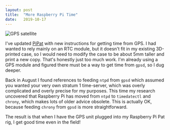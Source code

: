 ```yaml
---
layout: post
title:  "More Raspberry Pi Time"
date:   2019-10-17
---
```

![GPS satellite](https://mk0spaceflightnoa02a.kinstacdn.com/wp-content/uploads/2014/12/GPS_IIF.jpg)

I've updated
[PiPat](https://docs.google.com/document/d/1dJY5iXwyYGQgYm9Cp68SarbZO_Nobx-BP2fhIsRSx08/preview)
with new instructions for getting time from GPS. I had wanted to rely mainly on an RTC module, but
it doesn't fit in my existing 3D-printed case, so I would need to modify the case to be about 5mm
taller and print a new copy. That's honestly just too much work. I'm already using a GPS module and
figured there must be a way to get time from `gpsd`, so I dug deeper.

Back in August I found references to feeding `ntpd` from `gpsd` which assumed you wanted your very
own stratum 1 time-server, which was overly complicated and overly precise for my purposes. This
time my research uncovered that Raspberry Pi has moved from `ntpd` to `timedatectl` and `chrony`,
which makes lots of older advice obsolete. This is actually OK, because feeding `chrony` from `gpsd`
is more straightforward.

The result is that when I have the GPS unit plugged into my Raspberry Pi Pat rig, I get good time
even in the field!
